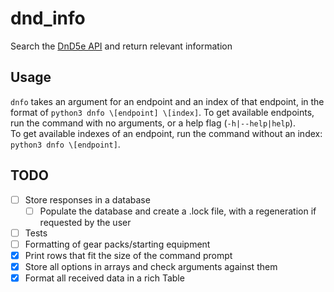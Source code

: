 # dnd_info

Search the [DnD5e API](https://www.dnd5eapi.co) and return relevant information

## Usage

`dnfo` takes an argument for an endpoint and an index of that endpoint, in the
format of `python3 dnfo \[endpoint] \[index]`. To get available
endpoints, run the command with no arguments,
or a help flag \(`-h|--help|help`).  
To get available indexes of an endpoint, run the command without an index:
`python3 dnfo \[endpoint]`.

## TODO

- [ ] Store responses in a database
  - [ ] Populate the database and create a .lock file, with a regeneration
if requested by the user
- [ ] Tests
- [ ] Formatting of gear packs/starting equipment
- [X] Print rows that fit the size of the command prompt
- [X] Store all options in arrays and check arguments against them
- [X] Format all received data in a rich Table
